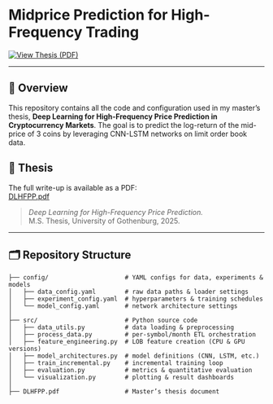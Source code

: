 # Midprice Prediction for High-Frequency Trading

[![View Thesis (PDF)](https://img.shields.io/badge/View–Thesis-blue)](DLHFPP.pdf)

---

## 📖 Overview

This repository contains all the code and configuration used in my master’s thesis, **Deep Learning for High-Frequency Price Prediction in Cryptocurrency Markets**. The goal is to predict the log-return of the mid-price of 3 coins by leveraging CNN-LSTM networks on limit order book data.

## 📄 Thesis

The full write-up is available as a PDF:  
[DLHFPP.pdf](DLHFPP.pdf)

> *Deep Learning for High-Frequency Price Prediction.*  
> M.S. Thesis, University of Gothenburg, 2025.

---

## 🗂️ Repository Structure

```text
├── config/                     # YAML configs for data, experiments & models
│   ├── data_config.yaml        # raw data paths & loader settings
│   ├── experiment_config.yaml  # hyperparameters & training schedules
│   └── model_config.yaml       # network architecture settings
│
├── src/                        # Python source code
│   ├── data_utils.py           # data loading & preprocessing
│   ├── process_data.py         # per-symbol/month ETL orchestration
│   ├── feature_engineering.py  # LOB feature creation (CPU & GPU versions)
│   ├── model_architectures.py  # model definitions (CNN, LSTM, etc.)
│   ├── train_incremental.py    # incremental training loop
│   ├── evaluation.py           # metrics & quantitative evaluation
│   └── visualization.py        # plotting & result dashboards
│
├── DLHFPP.pdf                  # Master’s thesis document